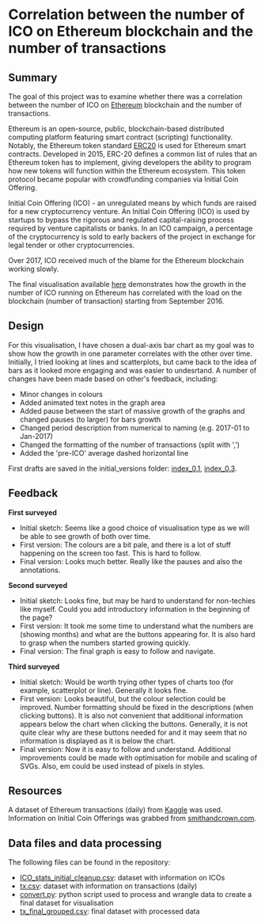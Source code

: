 # Correlation between the number of ICO on Ethereum blockchain and the number of transactions

## Summary

The goal of this project was to examine whether there was a correlation between the number of ICO on [Ethereum](https://ethereum.org/) blockchain and the number of transactions. 

Ethereum is an open-source, public, blockchain-based distributed computing platform featuring smart contract (scripting) functionality. Notably, the Ethereum token standard [ERC20](https://en.wikipedia.org/wiki/ERC20) is used for Ethereum smart contracts. Developed in 2015, ERC-20 defines a common list of rules that an Ethereum token has to implement, giving developers the ability to program how new tokens will function within the Ethereum ecosystem. This token protocol became popular with crowdfunding companies via Initial Coin Offering.

Initial Coin Offering (ICO) - an unregulated means by which funds are raised for a new cryptocurrency venture. An Initial Coin Offering (ICO) is used by startups to bypass the rigorous and regulated capital-raising process required by venture capitalists or banks. In an ICO campaign, a percentage of the cryptocurrency is sold to early backers of the project in exchange for legal tender or other cryptocurrencies. 

Over 2017, ICO received much of the blame for the Ethereum blockchain working slowly. 

The final visualisation available [here](https://illi4.github.io/Eth_ICO/) demonstrates how the growth in the number of ICO running on Ethereum has correlated with the load on the blockchain (number of transaction) starting from September 2016.
 
 ## Design 
 
For this visualisation, I have chosen a dual-axis bar chart as my goal was to show how the growth in one parameter correlates with the other over time. Initially, I tried looking at lines and scatterplots, but came back to the idea of bars as it looked more engaging and was easier to undesrtand. A number of changes have been made based on other's feedback, including: 

- Minor changes in colours
- Added animated text notes in the graph area 
- Added pause between the start of massive growth of the graphs and changed pauses (to larger) for bars growth 
- Changed period description from numerical to naming (e.g. 2017-01 to Jan-2017)
- Changed the formatting of the number of transactions (split with ',') 
- Added the 'pre-ICO' average dashed horizontal line     

First drafts are saved in the initial_versions folder: [index_0.1](initial_versions/index_0.1.html), [index_0.3](initial_versions/index_0.3.html).
 
## Feedback 

**First surveyed**
- Initial sketch: Seems like a good choice of visualisation type as we will be able to see growth of both over time. 
- First version: The colours are a bit pale, and there is a lot of stuff happening on the screen too fast. This is hard to follow.
- Final version: Looks much better. Really like the pauses and also the annotations. 

**Second surveyed**
- Initial sketch: Looks fine, but may be hard to understand for non-techies like myself. Could you add introductory information in the beginning of the page? 
- First version: It took me some time to understand what the numbers are (showing months) and what are the buttons appearing for. It is also hard to grasp when the numbers started growing quickly. 
- Final version: The final graph is easy to follow and navigate. 

**Third surveyed**
- Initial sketch: Would be worth trying other types of charts too (for example, scatterplot or line). Generally it looks fine. 
- First version: Looks beautiful, but the colour selection could be improved. Number formatting should be fixed in the descriptions (when clicking buttons). It is also not convenient that additional information appears below the chart when clicking the buttons. Generally, it is not quite clear why are these buttons needed for and it may seem that no information is displayed as it is below the chart. 
- Final version: Now it is easy to follow and understand. Additional improvements could be made with optimisation for mobile and scaling of SVGs. Also, em could be used instead of pixels in styles. 
 
## Resources

A dataset of Ethereum transactions (daily) from [Kaggle](https://www.kaggle.com/kingburrito666/ethereum-historical-data) was used. 
Information on Initial Coin Offerings was grabbed from [smithandcrown.com](https://www.smithandcrown.com/icos/#recent_completed).   
 
## Data files and data processing
The following files can be found in the repository: 
- [ICO_stats_initial_cleanup.csv](data_preparation/ICO_stats_initial_cleanup.csv): dataset with information on ICOs
- [tx.csv](data_preparation/tx.csv): dataset with information on transactions (daily)
- [convert.py](data_preparation/convert.py): python script used to process and wrangle data to create a final dataset for visualisation
- [tx_final_grouped.csv](data_preparation/tx_final_grouped.csv): final dataset with processed data
